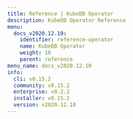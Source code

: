```yaml
---
title: Reference | KubeDB Operator
description: KubeDB Operator Reference
menu:
  docs_v2020.12.10:
    identifier: reference-operator
    name: KubeDB Operator
    weight: 10
    parent: reference
menu_name: docs_v2020.12.10
info:
  cli: v0.15.2
  community: v0.15.2
  enterprise: v0.2.2
  installer: v0.15.2
  version: v2020.12.10
---
```


